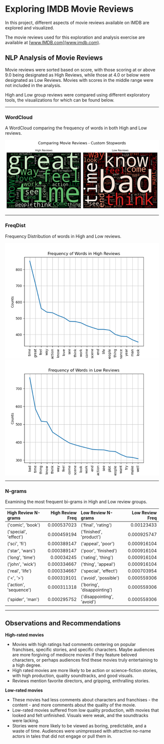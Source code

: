 # Exploring IMDB Movie Reviews
 
 In this project, different aspects of movie reviews available on IMDB are explored and visualized.
 
 The movie reviews used for this exploration and analysis exercise are available at [www.IMDB.com](www.imdb.com).

 ## NLP Analysis of Movie Reviews

 Movie reviews were sorted based on score, with those scoring at or above 9.0 being designated as High Reviews, while those at 4.0 or below were designated as Low Reviews. Movies with scores in the middle range were not included in the analysis.
 
 High and Low group reviews were compared using different exploratory tools, the visualizations for which can be found below.

 -------------------------------------------------------

 ### WordCloud

 A WordCloud comparing the frequency of words in both High and Low reviews.

 ![High and Low Reviews WordCloud](Images/movie_reviews_wordcloud.png)

 -------------------------------------------------------

 ### FreqDist
 
 Frequency Distribution of words in High and Low reviews.

 ![High Review Frequency Plot](Images/high_review_freq_plot.png) 
 ![Low Review Frequency Plot](Images/low_review_freq_plot.png)

 -------------------------------------------------------

 ### N-grams

 Examining the most frequent bi-grams in High and Low review groups.

 | High Review N-grams    |   High Review Freq | Low Review N-grams          |   Low Review Freq |
|:-----------------------|-------------------:|:----------------------------|------------------:|
| ('comic', 'book')      |        0.000537023 | ('final', 'rating')         |       0.00123433  |
| ('special', 'effect')  |        0.000459194 | ('finished', 'product')     |       0.000925747 |
| ('sci', 'fi')          |        0.000389147 | ('appeal', 'poor')          |       0.000916104 |
| ('star', 'wars')       |        0.000389147 | ('poor', 'finished')        |       0.000916104 |
| ('long', 'time')       |        0.00034245  | ('rating', 'thing')         |       0.000916104 |
| ('john', 'wick')       |        0.000334667 | ('thing', 'appeal')         |       0.000916104 |
| ('real', 'life')       |        0.000334667 | ('special', 'effect')       |       0.000703954 |
| ('<', '>')             |        0.000319101 | ('avoid', 'possible')       |       0.000559306 |
| ('action', 'sequence') |        0.000311318 | ('boring', 'disappointing') |       0.000559306 |
| ('spider', 'man')      |        0.000295752 | ('disappointing', 'avoid')  |       0.000559306 |

-------------------------------------------------------

## Observations and Recommendations

**High-rated movies**

- Movies with high ratings had comments centering on popular franchises, specific stories, and specific characters. Maybe audiences are more forgiving of mediocre movies if they feature beloved characters, or perhaps audiences find these movies truly entertaining to a high degree.
- High rated movies are more likely to be action or science-fiction stories, with high production, quality soundtracks, and good visuals.
- Reviews mention favorite directors, and gripping, enthralling stories.

**Low-rated movies**

- These movies had less comments about characters and franchises - the content - and more comments about the quality of the movie.
- Low-rated movies suffered from low quality production, with movies that looked and felt unfinished. Visuals were weak, and the soundtracks were lacking.
- Stories were more likely to be viewed as boring, predictable, and a waste of time. Audiences were unimpressed with attractive no-name actors in tales that did not engage or pull them in. 

